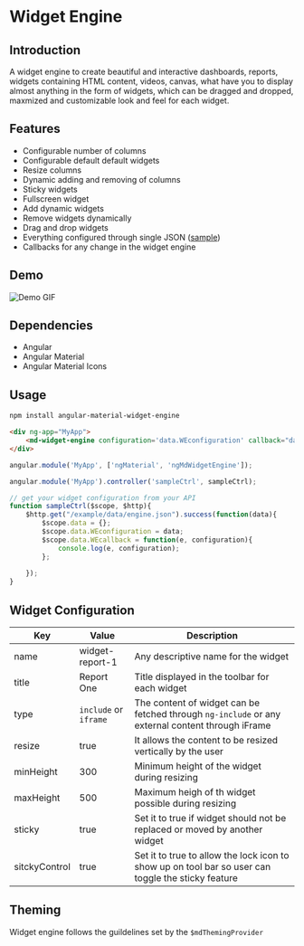 # Widget Engine

## Introduction
A widget engine to create beautiful and interactive dashboards, reports, widgets containing HTML content, videos, canvas, what have you to display almost anything in the form of widgets, which can be dragged and dropped, maxmized and customizable look and feel for each widget. 

## Features
- Configurable number of columns
- Configurable default default widgets
- Resize columns
- Dynamic adding and removing of columns
- Sticky widgets
- Fullscreen widget
- Add dynamic widgets
- Remove widgets dynamically
- Drag and drop widgets
- Everything configured through single JSON ([sample](https://github.com/rajeshvaya/angular-material-widget-engine/raw/master/example/data/engine.json))
- Callbacks for any change in the widget engine

## Demo
![Demo GIF](https://github.com/rajeshvaya/angular-material-widget-engine/raw/master/demo.gif)

## Dependencies

- Angular
- Angular Material
- Angular Material Icons

## Usage

```bash
npm install angular-material-widget-engine
```

```HTML
<div ng-app="MyApp">
    <md-widget-engine configuration='data.WEconfiguration' callback="data.WEcallback"></md-widget-engine>
</div>
```

```Javascript
angular.module('MyApp', ['ngMaterial', 'ngMdWidgetEngine']);

angular.module('MyApp').controller('sampleCtrl', sampleCtrl);

// get your widget configuration from your API
function sampleCtrl($scope, $http){
    $http.get("/example/data/engine.json").success(function(data){
        $scope.data = {};
        $scope.data.WEconfiguration = data;
        $scope.data.WEcallback = function(e, configuration){
            console.log(e, configuration);
        };
        
    });
}
```

## Widget Configuration

Key | Value | Description
--------- | ------- | ------- |
name | widget-report-1 | Any descriptive name for the widget
title | Report One | Title displayed in the toolbar for each widget
type | `include` or `iframe` | The content of widget can be fetched through `ng-include` or any external content through iFrame
resize | true | It allows the content to be resized vertically by the user
minHeight | 300 | Minimum height of the widget during resizing
maxHeight | 500 | Maximum heigh of th widget possible during resizing
sticky | true | Set it to true if widget should not be replaced or moved by another widget
sitckyControl | true | Set it to true to allow the lock icon to show up on tool bar so user can toggle the sticky feature

## Theming

Widget engine follows the guildelines set by the `$mdThemingProvider`



